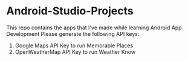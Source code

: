 # Android-Studio-Projects
This repo contains the apps that I've made while learning Android App Development
Please generate the following API keys: 
  1. Google Maps API Key to run Memorable Places
  2. OpenWeatherMap API Key to run Weather Know
